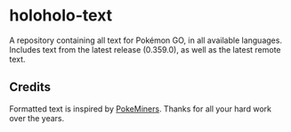 # holoholo-text
A repository containing all text for Pokémon GO, in all available languages.  
Includes text from the latest release (0.359.0), as well as the latest remote text.

## Credits
Formatted text is inspired by [PokeMiners](https://github.com/PokeMiners). Thanks for all your hard work over the years.